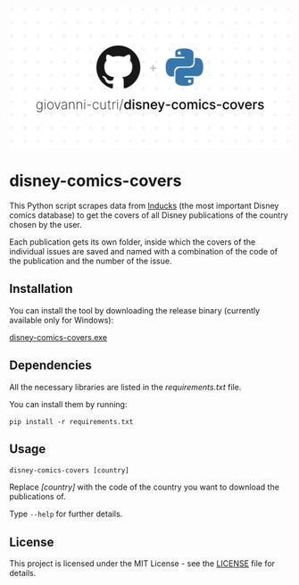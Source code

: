 ![Socialify](https://github.com/giovanni-cutri/disney-comics-covers/blob/main/resources/socialify-logo.png)

# disney-comics-covers

This Python script scrapes data from [Inducks](https://inducks.org/) (the most important Disney comics database) to get the covers of all Disney publications of the country chosen by the user.

Each publication gets its own folder, inside which the covers of the individual issues are saved and named with a combination of the code of the publication and the number of the issue.

## Installation

You can install the tool by downloading the release binary (currently available only for Windows):

[disney-comics-covers.exe](https://github.com/giovanni-cutri/italian-disney-comics-covers/releases/download/first/disney-comics-covers.exe)

## Dependencies

All the necessary libraries are listed in the *requirements.txt* file.

You can install them by running:

```
pip install -r requirements.txt
```

## Usage

```
disney-comics-covers [country]
```

Replace *[country]* with the code of the country you want to download the publications of.

Type ```--help``` for further details.


## License

This project is licensed under the MIT License - see the [LICENSE](https://github.com/giovanni-cutri/italian-disney-comics-covers/blob/main/LICENSE) file for details.
